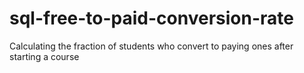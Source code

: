 # sql-free-to-paid-conversion-rate
Calculating the fraction of students who convert to paying ones after starting a course
